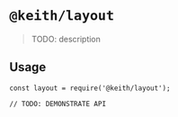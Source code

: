 # `@keith/layout`

> TODO: description

## Usage

```
const layout = require('@keith/layout');

// TODO: DEMONSTRATE API
```
